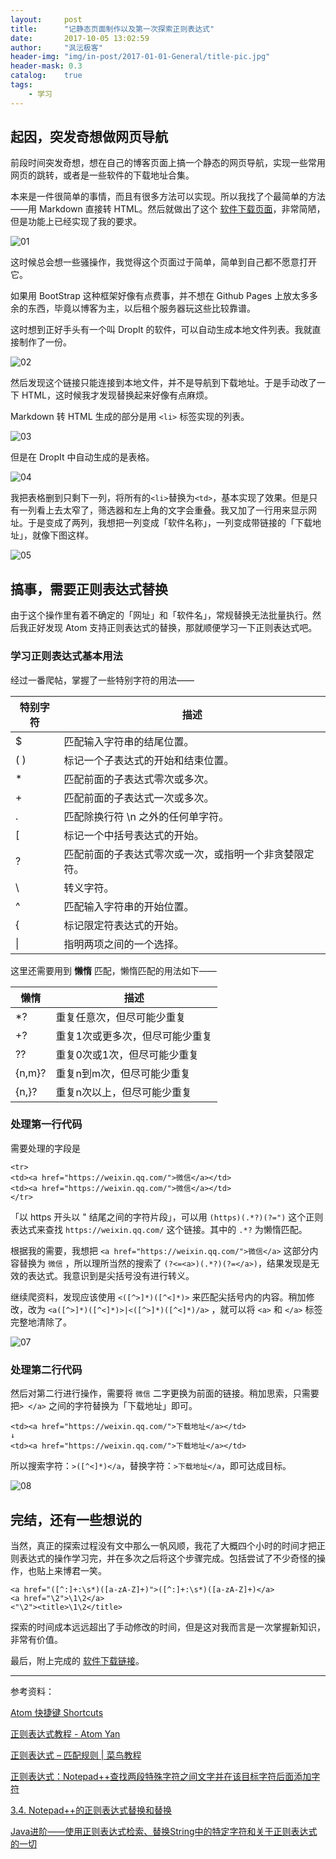 ```yaml
---
layout:     post
title:      "记静态页面制作以及第一次探索正则表达式"
date:       2017-10-05 13:02:59
author:     "沨沄极客"
header-img: "img/in-post/2017-01-01-General/title-pic.jpg"
header-mask: 0.3
catalog:    true
tags:
    - 学习
---
```


## 起因，突发奇想做网页导航

前段时间突发奇想，想在自己的博客页面上搞一个静态的网页导航，实现一些常用网页的跳转，或者是一些软件的下载地址合集。

本来是一件很简单的事情，而且有很多方法可以实现。所以我找了个最简单的方法——用 Markdown 直接转 HTML。然后就做出了这个 [软件下载页面](http://ifoxfactory.com/navigation/tools.html)，非常简陋，但是功能上已经实现了我的要求。

![01](https://i.loli.net/2017/10/05/59d513a4edf8a.png)

这时候总会想一些骚操作，我觉得这个页面过于简单，简单到自己都不愿意打开它。

如果用 BootStrap 这种框架好像有点费事，并不想在 Github Pages 上放太多多余的东西，毕竟以博客为主，以后租个服务器玩这些比较靠谱。

这时想到正好手头有一个叫 DropIt 的软件，可以自动生成本地文件列表。我就直接制作了一份。

![02](https://i.loli.net/2017/10/05/59d5142d654dd.png)

然后发现这个链接只能连接到本地文件，并不是导航到下载地址。于是手动改了一下 HTML，这时候我才发现替换起来好像有点麻烦。

Markdown 转 HTML 生成的部分是用 `<li>` 标签实现的列表。

![03](https://i.loli.net/2017/10/05/59d516da4c3fc.png)

但是在 DropIt 中自动生成的是表格。

![04](https://i.loli.net/2017/10/05/59d51747bfeda.png)

我把表格删到只剩下一列，将所有的`<li>`替换为`<td>`，基本实现了效果。但是只有一列看上去太窄了，筛选器和左上角的文字会重叠。我又加了一行用来显示网址。于是变成了两列，我想把一列变成「软件名称」，一列变成带链接的「下载地址」，就像下图这样。

![05](https://i.loli.net/2017/10/05/59d52a1e1cf74.png)


## 搞事，需要正则表达式替换

由于这个操作里有着不确定的「网址」和「软件名」，常规替换无法批量执行。然后我正好发现 Atom 支持正则表达式的替换，那就顺便学习一下正则表达式吧。

### 学习正则表达式基本用法

经过一番爬帖，掌握了一些特别字符的用法——

| 特别字符| 描述 |
|---|---|
|$|匹配输入字符串的结尾位置。|
|( )|标记一个子表达式的开始和结束位置。|
|*|匹配前面的子表达式零次或多次。|
|+|匹配前面的子表达式一次或多次。|
|.|匹配除换行符 \n 之外的任何单字符。|
|[|标记一个中括号表达式的开始。|
|?|匹配前面的子表达式零次或一次，或指明一个非贪婪限定符。|
|\ |转义字符。|
|^|匹配输入字符串的开始位置。|
|{|标记限定符表达式的开始。|
|\||指明两项之间的一个选择。|

这里还需要用到 **懒惰** 匹配，懒惰匹配的用法如下——

| 懒惰| 描述 |
|---|---|
|*?|重复任意次，但尽可能少重复|
|+?|重复1次或更多次，但尽可能少重复|
|??|重复0次或1次，但尽可能少重复|
|{n,m}?|重复n到m次，但尽可能少重复|
|{n,}?|重复n次以上，但尽可能少重复|

### 处理第一行代码

需要处理的字段是

```
<tr>
<td><a href="https://weixin.qq.com/">微信</a></td>
<td><a href="https://weixin.qq.com/">微信</a></td>
</tr>
```

「以 https 开头以 " 结尾之间的字符片段」，可以用 `(https)(.*?)(?=")` 这个正则表达式来查找 `https://weixin.qq.com/` 这个链接。其中的 `.*?` 为懒惰匹配。

根据我的需要，我想把 `<a href="https://weixin.qq.com/">微信</a>` 这部分内容替换为 `微信` ，所以理所当然的搜索了 `(?<=<a>)(.*?)(?=</a>)`，结果发现是无效的表达式。我意识到是尖括号没有进行转义。

继续爬资料，发现应该使用 `<([^>]*)([^<]*)>` 来匹配尖括号内的内容。稍加修改，改为 `<a([^>]*)([^<]*)>|<([^>]*)([^<]*)/a>` ，就可以将 `<a>` 和 `</a>` 标签完整地清除了。

![07](https://i.loli.net/2017/10/05/59d522351cc60.gif)

### 处理第二行代码

然后对第二行进行操作，需要将 `微信` 二字更换为前面的链接。稍加思索，只需要把`> </a>` 之间的字符替换为「下载地址」即可。

```
<td><a href="https://weixin.qq.com/">下载地址</a></td>
↓
<td><a href="https://weixin.qq.com/">下载地址</a></td>
```

所以搜索字符：`>([^<]*)</a`，替换字符：`>下载地址</a`，即可达成目标。

![08](https://ooo.0o0.ooo/2017/10/05/59d52bab793eb.gif)

## 完结，还有一些想说的

当然，真正的探索过程没有文中那么一帆风顺，我花了大概四个小时的时间才把正则表达式的操作学习完，并在多次之后将这个步骤完成。包括尝试了不少奇怪的操作，也贴上来博君一笑。

```
<a href="([^:]+:\s*)([a-zA-Z]+)">([^:]+:\s*)([a-zA-Z]+)</a>
<a href="\2">\1\2</a>
<"\2"><title>\1\2</title>
```

探索的时间成本远远超出了手动修改的时间，但是这对我而言是一次掌握新知识，非常有价值。

最后，附上完成的 [软件下载链接](http://ifoxfactory.com/navigation/tools-real.html)。

---

参考资料：

[Atom 快捷键 Shortcuts](https://github.com/futantan/atom)

[正则表达式教程 - Atom Yan ](http://www.cnblogs.com/atomplus/archive/2009/08/19/1549494.html)

[正则表达式 – 匹配规则 | 菜鸟教程](http://www.runoob.com/regexp/regexp-rule.html)


[正则表达式：Notepad++查找两段特殊字符之间文字并在该目标字符后面添加字符](http://blog.csdn.net/qq_23435721/article/details/50496064)

[3.4. Notepad++的正则表达式替换和替换](https://www.crifan.com/files/doc/docbook/rec_soft_npp/release/htmls/npp_func_regex_replace.html)


[Java进阶——使用正则表达式检索、替换String中的特定字符和关于正则表达式的一切](http://blog.csdn.net/crazymo_/article/details/67634590)
